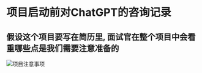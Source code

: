 #   项目启动前对ChatGPT的咨询记录

##  假设这个项目要写在简历里, 面试官在整个项目中会看重哪些点是我们需要注意准备的

![项目注意事项](http://tva1.sinaimg.cn/large/006hVAtMly1hgqxzb43yfj31ot0snk38.jpg)
